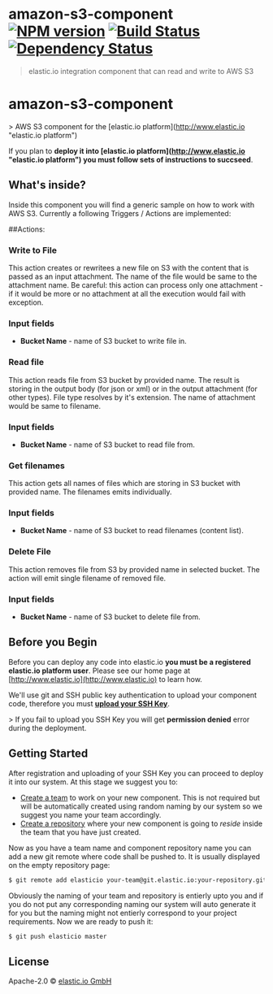 # amazon-s3-component [![NPM version][npm-image]][npm-url] [![Build Status][travis-image]][travis-url] [![Dependency Status][daviddm-image]][daviddm-url]
> elastic.io integration component that can read and write to AWS S3

# amazon-s3-component
&gt; AWS S3 component for the [elastic.io platform](http://www.elastic.io &#34;elastic.io platform&#34;)

If you plan to **deploy it into [elastic.io platform](http://www.elastic.io &#34;elastic.io platform&#34;) you must follow sets of instructions to succseed**. 

## What's inside?

Inside this component you will find a generic sample on how to work with AWS S3. Currently a following Triggers / Actions are implemented:

##Actions:
### Write to File

This action creates or rewritees a new file on S3 with the content that is passed as an input attachment.
The name of the file would be same to the attachment name.
Be careful: this action can process only one attachment - if it would be more or no attachment at all the execution would fail with exception.

### Input fields
 - **Bucket Name** - name of S3 bucket to write file in.

### Read file

This action reads file from S3 bucket by provided name. The result is storing in the output body (for json or xml) or in the output attachment (for other types).
File type resolves by it's extension. The name of attachment would be same to filename.

  ### Input fields
 - **Bucket Name** - name of S3 bucket to read file from.
 

### Get filenames

This action gets all names of files which are storing in S3 bucket with provided name. The filenames emits individually.

### Input fields
  - **Bucket Name** - name of S3 bucket to read filenames (content list).
  

### Delete File

This action removes file from S3 by provided name in selected bucket. The action will emit single filename of removed file.

### Input fields
  - **Bucket Name** - name of S3 bucket to delete file from.


## Before you Begin

Before you can deploy any code into elastic.io **you must be a registered elastic.io platform user**. Please see our home page at [http://www.elastic.io](http://www.elastic.io) to learn how. 

We&#39;ll use git and SSH public key authentication to upload your component code, therefore you must **[upload your SSH Key](http://docs.elastic.io/docs/ssh-key)**. 

&gt; If you fail to upload you SSH Key you will get **permission denied** error during the deployment.

## Getting Started

After registration and uploading of your SSH Key you can proceed to deploy it into our system. At this stage we suggest you to:
* [Create a team](http://docs.elastic.io/docs/teams) to work on your new component. This is not required but will be automatically created using random naming by our system so we suggest you name your team accordingly.
* [Create a repository](http://docs.elastic.io/docs/component-repositories) where your new component is going to *reside* inside the team that you have just created.

Now as you have a team name and component repository name you can add a new git remote where code shall be pushed to. It is usually displayed on the empty repository page:

```bash
$ git remote add elasticio your-team@git.elastic.io:your-repository.git
```

Obviously the naming of your team and repository is entierly upto you and if you do not put any corresponding naming our system will auto generate it for you but the naming might not entierly correspond to your project requirements.
Now we are ready to push it:

```bash
$ git push elasticio master
```

## License

Apache-2.0 © [elastic.io GmbH](http://elastic.io)

[npm-image]: https://badge.fury.io/js/amazon-s3-component.svg
[npm-url]: https://npmjs.org/package/amazon-s3-component
[travis-image]: https://travis-ci.org/elasticio/amazon-s3-component.svg?branch=master
[travis-url]: https://travis-ci.org/elasticio/amazon-s3-component
[daviddm-image]: https://david-dm.org/elasticio/amazon-s3-component.svg?theme=shields.io
[daviddm-url]: https://david-dm.org/elasticio/amazon-s3-component
